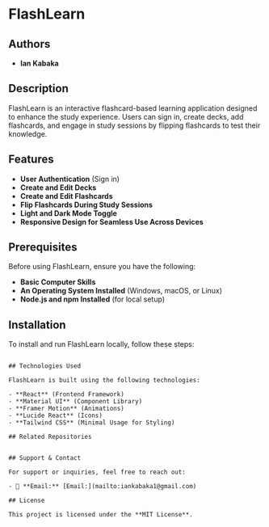 # FlashLearn

## Authors

- **Ian Kabaka**

## Description

FlashLearn is an interactive flashcard-based learning application designed to enhance the study experience. Users can sign in, create decks, add flashcards, and engage in study sessions by flipping flashcards to test their knowledge.

## Features

- **User Authentication** (Sign in)
- **Create and Edit Decks**
- **Create and Edit Flashcards**
- **Flip Flashcards During Study Sessions**
- **Light and Dark Mode Toggle**
- **Responsive Design for Seamless Use Across Devices**

## Prerequisites

Before using FlashLearn, ensure you have the following:

- **Basic Computer Skills**
- **An Operating System Installed** (Windows, macOS, or Linux)
- **Node.js and npm Installed** (for local setup)

## Installation

To install and run FlashLearn locally, follow these steps:

```

## Technologies Used

FlashLearn is built using the following technologies:

- **React** (Frontend Framework)
- **Material UI** (Component Library)
- **Framer Motion** (Animations)
- **Lucide React** (Icons)
- **Tailwind CSS** (Minimal Usage for Styling)

## Related Repositories


## Support & Contact

For support or inquiries, feel free to reach out:

- 📧 **Email:** [Email:](mailto:iankabaka1@gmail.com)

## License

This project is licensed under the **MIT License**.
```
